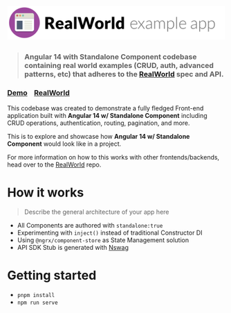 # ![RealWorld Example App](logo.png)

> ### Angular 14 with Standalone Component codebase containing real world examples (CRUD, auth, advanced patterns, etc) that adheres to the [RealWorld](https://github.com/gothinkster/realworld) spec and API.

### [Demo](https://ng-conduit.netlify.app/)&nbsp;&nbsp;&nbsp;&nbsp;[RealWorld](https://github.com/gothinkster/realworld)


This codebase was created to demonstrate a fully fledged Front-end application built with **Angular 14 w/ Standalone Component** including CRUD operations, authentication, routing, pagination, and more.

This is to explore and showcase how **Angular 14 w/ Standalone Component** would look like in a project.

For more information on how to this works with other frontends/backends, head over to the [RealWorld](https://github.com/gothinkster/realworld) repo.


# How it works

> Describe the general architecture of your app here

- All Components are authored with `standalone:true`
- Experimenting with `inject()` instead of traditional Constructor DI
- Using `@ngrx/component-store` as State Management solution
- API SDK Stub is generated with [Nswag](http://nswag.org/)
 
# Getting started

- `pnpm install`
- `npm run serve`